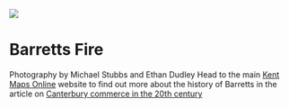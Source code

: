<a href="https://juncture-digital.org"><img src="https://gitcdn.link/repo/jstor-labs/juncture/main/images/ve-button.png"></a>

<param ve-config header="header" main="now-and-then">

<param ve-compare manifest="gh:kent-map/images/Barrets_Fire_2021.yaml" region="pct:9,13,99,99">
<param ve-compare manifest="gh:kent-map/images/Barrets_Fire_past.yaml" region="">

# Barretts Fire

Photography by Michael Stubbs and Ethan Dudley
Head to the main [Kent Maps Online](https://kent-maps.online/) website to find out more about the history of Barretts in the article on [Canterbury commerce in the 20th century](https://kent-maps.online/canterbury/20c-canterbury-commerce/)
